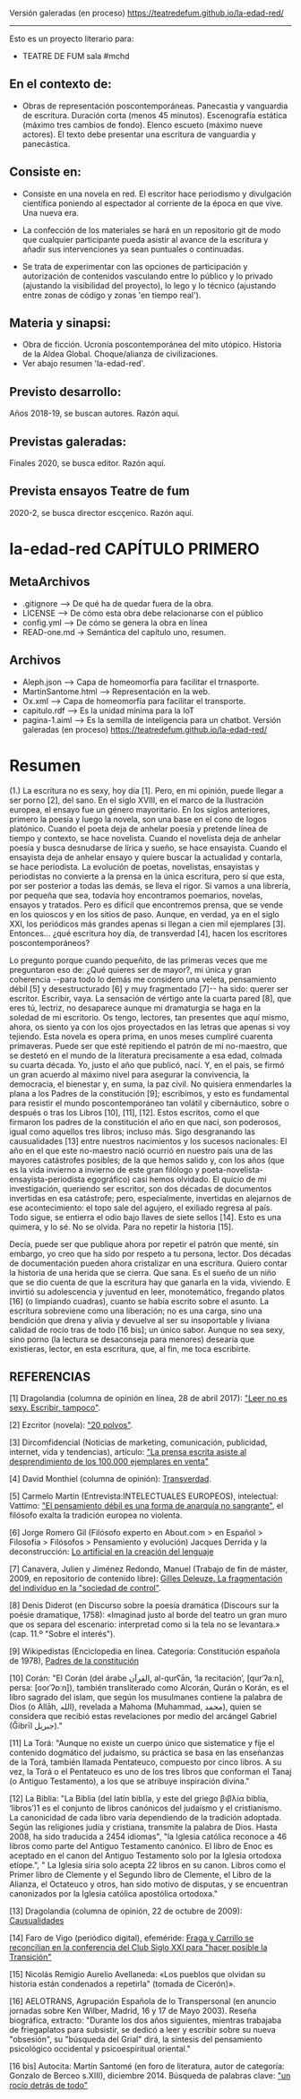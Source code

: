 Versión galeradas (en proceso)
https://teatredefum.github.io/la-edad-red/

---------------------

Esto es un proyecto literario para:

- TEATRE DE FUM sala #mchd 

## En el contexto de:

- Obras de representación poscontemporáneas. Panecastia y vanguardia de escritura. Duración corta (menos 45 minutos). Escenografía estática (máximo tres cambios de fondo). Elenco escueto (máximo nueve actores). El texto debe presentar una escritura de vanguardia y panecástica.

## Consiste en:

- Consiste en una novela en red. El escritor hace periodismo y divulgación científica poniendo al espectador al corriente de la época en que vive. Una nueva era.

- La confección de los materiales se hará en un repositorio git de modo que cualquier participante pueda asistir al avance de la escritura y añadir sus intervenciones ya sean puntuales o continuadas. 

- Se trata de experimentar con las opciones de participación y autorización de contenidos vasculando entre lo público y lo privado (ajustando la visibilidad del proyecto), lo lego y lo técnico (ajustando entre zonas de código y zonas 'en tiempo real').

## Materia y sinapsi:

- Obra de ficción. Ucronía poscontemporánea del mito utópico. Historia de la Aldea Global. Choque/alianza de civilizaciones.
- Ver abajo resumen 'la-edad-red'.

## Previsto desarrollo:
Años 2018-19, se buscan autores. Razón aquí.

## Previstas galeradas:
Finales 2020, se busca editor. Razón aquí.

## Prevista ensayos Teatre de fum
2020-2, se busca director escçenico. Razón aquí.

# la-edad-red CAPÍTULO PRIMERO
## MetaArchivos
- .gitignore --> De qué ha de quedar fuera de la obra.
- LICENSE --> De cómo esta obra debe relacionarse con el público
- config.yml --> De cómo se genera la obra en línea
- READ-one.md -> Semántica del capítulo uno, resumen.
## Archivos
- Aleph.json --> Capa de homeomorfía para facilitar el trnasporte.
- MartinSantome.html --> Representación en la web.
-	Ox.xml --> Capa de homeomorfía para facilitar el transporte.
- capitulo.rdf --> Es la unidad mínima para la IoT
-	pagina-1.aiml --> Es la semilla de inteligencia para un chatbot.
Versión galeradas (en proceso)
https://teatredefum.github.io/la-edad-red/


# Resumen
(1.)
La escritura no es sexy, hoy día [1]. Pero, en mi opinión, puede llegar a ser porno [2], del sano. En el siglo XVIII, en el marco de la Ilustración europea, el ensayo fue un género mayoritario. En los siglos anteriores, primero la poesía y luego la novela, son una base en el cono de logos platónico. Cuando el poeta deja de anhelar poesía y pretende línea de tiempo y contexto, se hace novelista. Cuando el novelista deja de anhelar poesía y busca desnudarse de lírica y sueño, se hace ensayista. Cuando el ensayista deja de anhelar ensayo y quiere buscar la actualidad y contarla, se hace periodista. La evolución de poetas, novelistas, ensayistas y periodistas no convierte a la prensa en la única escritura, pero sí que esta, por ser posterior a todas las demás, se lleva el rigor. Si vamos a una librería, por pequeña que sea, todavía hoy encontramos poemarios, novelas, ensayos y tratados. Pero es difícil que encontremos prensa, que se vende en los quioscos y en los sitios de paso. Aunque, en verdad, ya en el siglo XXI, los periódicos más grandes apenas si llegan a cien mil ejemplares [3]. Entonces... ¿qué escritura hoy día, de transverdad [4], hacen los escritores poscontemporáneos?

Lo pregunto porque cuando pequeñito, de las primeras veces que me preguntaron eso de: ¿Qué quieres ser de mayor?, mi única y gran coherencia --para todo lo demás me considero una veleta, pensamiento débil [5] y desestructurado [6] y muy fragmentado [7]-- ha sido: querer ser escritor. Escribir, vaya. La sensación de vértigo ante la cuarta pared [8], que eres tú, lectriz, no desaparece aunque mi dramaturgia se haga en la soledad de mi escritorio. Os tengo, lectores, tan presentes que aquí mismo, ahora, os siento ya con los ojos proyectados en las letras que apenas si voy tejiendo. Esta novela es opera prima, en unos meses cumpliré cuarenta primaveras. Puede ser que esté repitiendo el patrón de mi no-maestro, que se destetó en el mundo de la literatura precisamente a esa edad, colmada su cuarta década. Yo, justo el año que publicó, nací. Y, en el país, se firmó un gran acuerdo al máximo nivel para asegurar la convivencia, la democracia, el bienestar y, en suma, la paz civil. No quisiera enmendarles la plana a los Padres de la constitución [9]; escribimos, y esto es fundamental para resistir el mundo poscontemporáneo tan volátil y cibernáutico, sobre o después o tras los Libros [10], [11], [12]. Estos escritos, como el que firmaron los padres de la constitución el año en que nací, son poderosos, igual como aquellos tres libros; incluso más. Sigo desgranando las causualidades [13] entre nuestros nacimientos y los sucesos nacionales: El año en el que este no-maestro nació ocurrió en nuestro país una de las mayores catástrofes posibles; de la que hemos salido y, con los años (que es la vida invierno a invierno de este gran filólogo y poeta-novelista-ensayista-periodista egográfico) casi hemos olvidado. El quicio de mi investigación, queriendo ser escritor, son dos décadas de documentos invertidas en esa catástrofe; pero, especialmente, invertidas en alejarnos de ese acontecimiento: el topo sale del agujero, el exiliado regresa al país. Todo sigue, se entierra el odio bajo llaves de siete sellos [14]. Esto es una quimera, y lo sé. No se olvida. Para no repetir la historia [15]. 

Decía, puede ser que publique ahora por repetir el patrón que menté, sin embargo, yo creo que ha sido por respeto a tu persona, lector. Dos décadas de documentación pueden ahora cristalizar en una escritura. Quiero contar la historia de una herida que se cierra. Que sana. Es el sueño de un niño que se dio cuenta de que la escritura hay que ganarla en la vida, viviendo. E invirtió su adolescencia y juventud en leer, monotemático, fregando platos [16] (o limpiando cuadras), cuanto se había escrito sobre el asunto. La escritura sobreviene como una liberación; no es una carga, sino una bendición que drena y alivia y devuelve al ser su insoportable y liviana calidad de rocío tras de todo [16 bis]; un único sabor. Aunque no sea sexy, sino porno (la lectura se desaconseja para menores) desearía que existieras, lector, en esta escritura, que, al fin, me toca escribirte.

REFERENCIAS
-------------

[1] Dragolandia (columna de opinión en línea, 28 de abril 2017): ["Leer no es sexy. Escribir, tampoco"](http://www.elmundo.es/blogs/elmundo/dragolandia/2017/04/28/leer-no-es-sexy-escribir-tampoco.html).

[2] Ezcritor (novela): ["20 polvos"](www.ezcritor.com/20-polvos-agotado).

[3] Dircomfidencial (Noticias de marketing, comunicación, publicidad, internet, vida y tendencias), artículo: ["La prensa escrita asiste al desprendimiento de los 100.000 ejemplares en venta"](https://dircomfidencial.com/medios/la-prensa-escrita-asiste-al-desprendimiento-de-los-100-000-ejemplares-en-venta-20170329-0403/)

[4] David Monthiel (columna de opinión): [Transverdad](http://www.rebelion.org/noticia.php?id=220380).

[5] Carmelo Martín (Entrevista:INTELECTUALES EUROPEOS), intelectual: Vattimo: ["El pensamiento débil es una forma de anarquía no sangrante"](http://elpais.com/diario/1989/06/14/cultura/613778404_850215.html), el filósofo exalta la tradición europea no violenta.

[6] Jorge Romero Gil (Filósofo experto en About.com > en Español > Filosofia > Filósofos > Pensamiento y evolución) Jacques Derrida y la deconstrucción: [Lo artificial en la creación del lenguaje](http://filosofia.about.com/od/Pensamiento-Y-Evolucion/a/Jacques-Derrida-Y-La-Deconstruccion.htm)

[7] Canavera, Julien y Jiménez Redondo, Manuel (Trabajo de fin de máster, 2009, en repositorio de contenido libre): [Gilles Deleuze. La fragmentación del individuo en la "sociedad de control"](http://roderic.uv.es/handle/10550/43909).

[8] Denis Diderot (en Discurso sobre la poesía dramática (Discours sur la poésie dramatique, 1758): «Imaginad justo al borde del teatro un gran muro que os separa del escenario: interpretad como si la tela no se levantara.» (cap. 11.º "Sobre el interés"). 

[9] Wikipedistas (Enciclopedia en línea. Categoría: Constitución española de 1978),  [Padres de la constitución](https://es.wikipedia.org/wiki/Padres_de_la_Constituci%C3%B3n)

[10] Corán: "El Corán (del árabe القرآن, al-qurʕān, ‘la recitación’, [qurˈʔaːn], persa: [ɢoɾˈʔɒːn]), también transliterado como Alcorán, Qurán o Korán, es el libro sagrado del islam, que según los musulmanes contiene la palabra de Dios (o Allāh, الله), revelada a Mahoma (Muhammad, محمد), quien se considera que recibió estas revelaciones por medio del arcángel Gabriel (Ğibrīl جبريل)."

[11] La Torá: "Aunque no existe un cuerpo único que sistematice y fije el contenido dogmático del judaísmo, su práctica se basa en las enseñanzas de la Torá, también llamada Pentateuco, compuesto por cinco libros. A su vez, la Torá o el Pentateuco es uno de los tres libros que conforman el Tanaj (o Antiguo Testamento), a los que se atribuye inspiración divina."

[12] La Biblia: "La Biblia (del latín biblĭa, y este del griego βιβλία biblía, ‘libros’)1 es el conjunto de libros canónicos del judaísmo y el cristianismo. La canonicidad de cada libro varía dependiendo de la tradición adoptada. Según las religiones judía y cristiana, transmite la palabra de Dios. Hasta 2008, ha sido traducida a 2454 idiomas", "la Iglesia católica reconoce a 46 libros como parte del Antiguo Testamento canónico. El libro de Enoc es aceptado en el canon del Antiguo Testamento solo por la Iglesia ortodoxa etíope.", " La Iglesia siria solo acepta 22 libros en su canon. Libros como el Primer libro de Clemente y el Segundo libro de Clemente, el Libro de la Alianza, el Octateuco y otros, han sido motivo de disputas, y se encuentran canonizados por la Iglesia católica apostólica ortodoxa."

[13] Dragolandia (columna de opinión, 22 de octubre de 2009):  [Causualidades](http://www.elmundo.es/elmundo/2009/10/22/dragolandia/1256213213.html)

[14] Faro de Vigo (periódico digital), efeméride: [Fraga y Carrillo se reconcilian en la conferencia del Club Siglo XXI para "hacer posible la Transición"](http://www.farodevigo.es/galicia/2012/01/16/fraga-carrillo-reconcilian-conferencia-club-siglo-xxi-posible-transicion/614940.html)

[15] Nicolás Remigio Aurelio Avellaneda: «Los pueblos que olvidan su historia están condenados a repetirla" (tomada de Cicerón)».

[16] AELOTRANS, Agrupación Española de lo Transpersonal (en anuncio jornadas sobre Ken Wilber, Madrid, 16 y 17 de Mayo 2003). Reseña biográfica, extracto: "Durante los dos años siguientes, mientras trabajaba de friegaplatos para subsistir, se dedicó a leer y escribir sobre su nueva "obsesión", su "búsqueda del Grial" dirá, la síntesis del pensamiento psicológico occidental y psicoespiritual oriental."

[16 bis] Autocita: Martín Santomé (en foro de literatura, autor de categoría: Gonzalo de Berceo s.XIII), diciembre 2014. Búsqueda de palabras clave: ["un rocío detrás de todo"](http://www.forodeliteratura.com/f/search?Search=%22un+roc%C3%ADo+detr%C3%A1s+de+todo%22)
